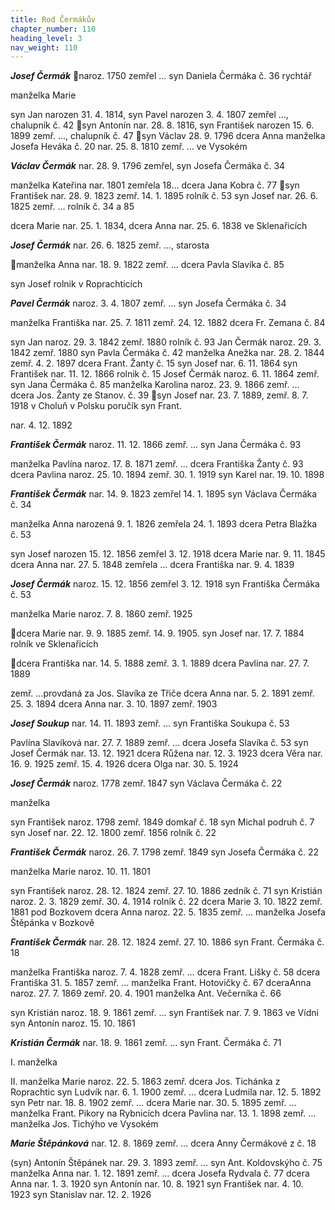 ```yaml
---
title: Rod Čermákův
chapter_number: 110
heading_level: 3
nav_weight: 110
---
```



_**Josef Čermák**_ naroz. 1750 zemřel … syn Daniela Čermáka č. 36 rychtář

manželka Marie

syn Jan narozen 31. 4. 1814, syn Pavel narozen 3. 4. 1807 zemřel …, chalupník č. 42
syn Antonín nar. 28. 8. 1816, syn František narozen 15. 6. 1899 zemř. …, chalupník č. 47
syn Václav 28. 9. 1796 dcera Anna manželka Josefa Heváka č. 20 nar. 25. 8. 1810
zemř. … ve Vysokém


_**Václav Čermák**_ nar. 28. 9. 1796 zemřel, syn Josefa Čermáka č. 34

manželka Kateřina nar. 1801 zemřela 18… dcera Jana Kobra č. 77
syn František nar. 28. 9. 1823 zemř. 14. 1. 1895 rolník č. 53 syn Josef
nar. 26. 6. 1825 zemř. … rolník č. 34 a 85

dcera Marie nar. 25. 1. 1834, dcera Anna nar. 25. 6. 1838 ve Sklenařicích


_**Josef Čermák**_ nar. 26. 6. 1825 zemř. …, starosta

manželka Anna nar. 18. 9. 1822 zemř. … dcera Pavla Slavíka č. 85

syn Josef rolnik v Roprachticích


_**Pavel Čermák**_ naroz. 3. 4. 1807 zemř. … syn Josefa Čermáka č. 34

manželka Františka nar. 25. 7. 1811 zemř. 24. 12. 1882 dcera Fr. Zemana č. 84

syn Jan naroz. 29. 3. 1842 zemř. 1880 rolník č. 93
Jan Čermák naroz. 29. 3. 1842 zemř. 1880 syn Pavla Čermáka č. 42
manželka Anežka nar. 28. 2. 1844 zemř. 4. 2. 1897 dcera Frant. Žanty č. 15
syn Josef nar. 6. 11. 1864 syn František nar. 11. 12. 1866 rolnik č. 15
Josef Čermák naroz. 6. 11. 1864 zemř. syn Jana Čermáka č. 85
manželka Karolina naroz. 23. 9. 1866 zemř. … dcera Jos. Žanty ze Stanov. č. 39
syn Josef nar. 23. 7. 1889, zemř. 8. 7. 1918 v Choluň v Polsku poručík syn Frant.

nar. 4. 12. 1892


_**František Čermák**_ naroz. 11. 12. 1866 zemř. … syn Jana Čermáka č. 93

manželka Pavlína naroz. 17. 8. 1871 zemř. … dcera Františka Žanty č. 93
dcera Pavlina naroz. 25. 10. 1894 zemř. 30. 1. 1919 syn Karel nar. 19. 10. 1898


_**František Čermák**_ nar. 14. 9. 1823 zemřel 14. 1. 1895 syn Václava Čermáka č. 34

manželka Anna narozená 9. 1. 1826 zemřela 24. 1. 1893 dcera Petra Blažka č. 53

syn Josef narozen 15. 12. 1856 zemřel 3. 12. 1918 dcera Marie nar. 9. 11. 1845
dcera Anna nar. 27. 5. 1848 zemřela … dcera Františka nar. 9. 4. 1839


_**Josef Čermák**_ naroz. 15. 12. 1856 zemřel 3. 12. 1918 syn Františka Čermáka č. 53

manželka Marie naroz. 7. 8. 1860 zemř. 1925

dcera Marie nar. 9. 9. 1885 zemř. 14. 9. 1905. syn Josef nar. 17. 7. 1884 rolník ve
Sklenařicích


dcera Františka nar. 14. 5. 1888 zemř. 3. 1. 1889 dcera Pavlina nar. 27. 7. 1889

zemř. …provdaná za Jos. Slavíka ze Třiče
dcera Anna nar. 5. 2. 1891 zemř. 25. 3. 1894 dcera Anna nar. 3. 10. 1897 zemř. 1903


_**Josef Soukup**_ nar. 14. 11. 1893 zemř. … syn Františka Soukupa č. 53

Pavlína Slavíková nar. 27. 7. 1889 zemř. … dcera Josefa Slavíka č. 53
syn Josef Čermák nar. 13. 12. 1921 dcera Růžena nar. 12. 3. 1923
dcera Věra nar. 16. 9. 1925 zemř. 15. 4. 1926 dcera Olga nar. 30. 5. 1924


_**Josef Čermák**_ naroz. 1778 zemř. 1847 syn Václava Čermáka č. 22

manželka

syn František naroz. 1798 zemř. 1849 domkař č. 18 syn Michal podruh č. 7
syn Josef nar. 22. 12. 1800 zemř. 1856 rolník č. 22


_**František Čermák**_ naroz. 26. 7. 1798 zemř. 1849 syn Josefa Čermáka č. 22

manželka Marie naroz. 10. 11. 1801

syn František naroz. 28. 12. 1824 zemř. 27. 10. 1886 zedník č. 71
syn Kristián naroz. 2. 3. 1829 zemř. 30. 4. 1914 rolník č. 22
dcera Marie 3. 10. 1822 zemř. 1881 pod Bozkovem
dcera Anna naroz. 22. 5. 1835 zemř. … manželka Josefa Štěpánka v Bozkově


_**František Čermák**_ nar. 28. 12. 1824 zemř. 27. 10. 1886 syn Frant. Čermáka č. 18

manželka Františka naroz. 7. 4. 1828 zemř. … dcera Frant. Lišky č. 58
dcera Františka 31. 5. 1857 zemř. … manželka Frant. Hotovičky č. 67
dceraAnna naroz. 27. 7. 1869 zemř. 20. 4. 1901 manželka Ant. Večerníka č. 66

syn Kristián naroz. 18. 9. 1861 zemř. … syn František nar. 7. 9. 1863 ve Vídni
syn Antonín naroz. 15. 10. 1861


_**Kristián Čermák**_ nar. 18. 9. 1861 zemř. … syn Frant. Čermáka č. 71

I. manželka

II. manželka Marie naroz. 22. 5. 1863 zemř. dcera Jos. Tichánka z Roprachtic
syn Ludvík nar. 6. 1. 1900 zemř. … dcera Ludmila nar. 12. 5. 1892
syn Petr nar. 18. 8. 1902 zemř. …
dcera Marie nar. 30. 5. 1895 zemř. … manželka Frant. Pikory na Rybnicích
dcera Pavlina nar. 13. 1. 1898 zemř. … manželka Jos. Tichýho ve Vysokém


_**Marie Štěpánková**_ nar. 12. 8. 1869 zemř. … dcera Anny Čermákové z č. 18

(syn) Antonín Štěpánek nar. 29. 3. 1893 zemř. … syn Ant. Koldovskýho č. 75
manželka Anna nar. 1. 12. 1891 zemř. … dcera Josefa Rydvala č. 77
dcera Anna nar. 1. 3. 1920 syn Antonín nar. 10. 8. 1921
syn František nar. 4. 10. 1923 syn Stanislav nar. 12. 2. 1926

